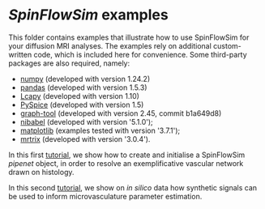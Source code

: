 # _SpinFlowSim_ examples

This folder contains examples that illustrate how to use SpinFlowSim for your diffusion MRI analyses. The examples rely on additional custom-written code, which is included here for convenience. Some third-party packages are also required, namely:
* [numpy](https://numpy.org) (developed with version 1.24.2)
* [pandas](https://pandas.pydata.org) (developed with version 1.5.3)
* [Lcapy](https://lcapy.readthedocs.io) (developed with version 1.10)
* [PySpice](https://github.com/FabriceSalvaire/PySpice) (developed with version 1.5)
* [graph-tool](https://graph-tool.skewed.de) (developed with version 2.45, commit b1a649d8)
* [nibabel](https://nipy.org/nibabel) (developed with version '5.1.0');
* [matplotlib](https://matplotlib.org) (examples tested with version '3.7.1');
* [mrtrix](https://www.mrtrix.org) (developed with version '3.0.4').

In this first [tutorial](https://github.com/radiomicsgroup/SpinFlowSim/blob/main/examples/tutorial1.md), we show how to create and initialise a SpinFlowSim _pipenet_ object, in order to resolve an exemplificative vascular network drawn on histology.

In this second [tutorial](https://github.com/radiomicsgroup/SpinFlowSim/blob/main/examples/tutorial2.md), we show on _in silico_ data how synthetic signals can be used to inform microvasculature parameter estimation.
